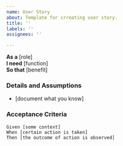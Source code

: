 ```yaml
---
name: User Story
about: Template for crreating user story.
title: ''
labels: ''
assignees: ''

---
```


**As a** [role]  
 **I need** [function]  
 **So that** [benefit]  
   
 ### Details and Assumptions
 * [document what you know]
   
 ### Acceptance Criteria  
   
 ```Gherkin
 Given [some context]
 When [certain action is taken]
 Then [the outcome of action is observed]
 ```
